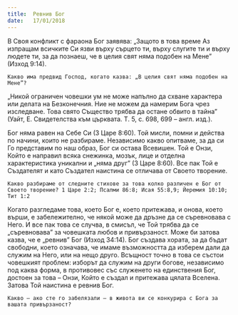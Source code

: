 ```yaml
---
title:  Ревнив Бог
date:   17/01/2018
---
```


В Своя конфликт с фараона Бог заявява: „Защото в това време Аз изпращам всичките Си язви върху сърцето ти, върху слугите ти и върху людете ти, за да познаеш, че в целия свят няма подобен на Мене” (Изход 9:14).

`Какво има предвид Господ, когато казва: „В целия свят няма подобен на Мене”?`

„Никой ограничен човешки ум не може напълно да схване характера или делата на Безконечния. Ние не можем да намерим Бога чрез изследване. Това свято Същество трябва да остане обвито в тайна” (Уайт, Е. Свидетелства към църквата. Т. 5, с. 698, 699 – англ. изд.).

Бог няма равен на Себе Си (3 Царе 8:60). Той мисли, помни и действа по начини, които не разбираме. Независимо какво опитваме, за да си Го представим по наш образ, Бог си остава Всевишен. Той е Онзи, Който е направил всяка снежинка, мозък, лице и отделна характеристика уникални и „няма друг” (3 Царе 8:60). Все пак Той е Създателят и като Създател наистина се отличава от Своето творение.

`Какво разбираме от следните стихове за това колко различен е Бог от Своето творение? 1 Царе 2:2; Псалми 86:8; Исая 55:8,9; Йеремия 10:10; Тит 1:2`

Когато разгледаме това, което Бог е, което притежава, и онова, което върши, е забележително, че някой може да дръзне да се съревновава с Него. И все пак това се случва, в смисъл, че Той трябва да се „съревновава” за човешката любов и привързаност. Може би затова казва, че е „ревнив” Бог (Изход 34:14). Бог създава хората, за да бъдат свободни, което означава, че имаме възможността да изберем дали да служим на Него, или на нещо друго. Всъщност точно в това се състои човешкият проблем: изборът да служим на други богове, независимо под каква форма, в противовес със служенето на единствения Бог, достоен за това – Онзи, Който е създал и притежава цялата Вселена. Затова Той наистина е ревнив Бог.

`Какво – ако сте го забелязали – в живота ви се конкурира с Бога за вашата привързаност?`